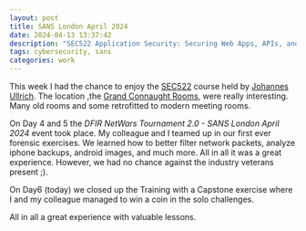 ```yaml
---
layout: post
title: SANS London April 2024
date: 2024-04-13 13:37:42
description: "SEC522 Application Security: Securing Web Apps, APIs, and Microservices"
tags: cybersecurity, sans
categories: work
---
```


This week I had the chance to enjoy the [SEC522](https://www.sans.org/cyber-security-courses/application-security-securing-web-apps-api-microservices/)
course held by [Johannes Ullrich](https://www.sans.org/profiles/dr-johannes-ullrich/).
The location ,the [Grand Connaught Rooms](https://www.sans.org/cyber-security-training-events/london-april-2024/#location), were really interesting.
Many old rooms and some retrofitted to modern meeting rooms.

On Day 4 and 5 the _DFIR NetWars Tournament 2.0 - SANS London April 2024_ event took place.
My colleague and I teamed up in our first ever forensic exercises.
We learned how to better filter network packets, analyze iphone backups, android images,
and much more. All in all it was a great experience. However, we had no chance
against the industry veterans present ;).

On Day6 (today) we closed up the Training with a Capstone exercise where I and
my colleague managed to win a coin in the solo challenges.

All in all a great experience with valuable lessons.
